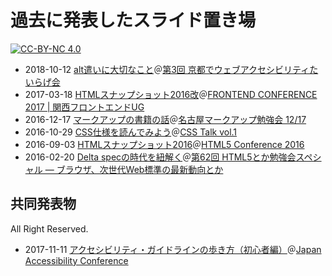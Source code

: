 過去に発表したスライド置き場
============================

<a href="https://creativecommons.org/licenses/by-nc/4.0/deed.ja">![CC-BY-NC 4.0](http://img.shields.io/badge/license-CC%20BY%20NC%204.0-yellow.svg)</a>

- 2018-10-12 <a href="https://github.com/momdo/talk/blob/master/webtalk_2018-10-12.pdf">alt遣いに大切なこと</a>＠<a href="https://connpass.com/event/102037/">第3回 京都でウェブアクセシビリティたいらげ会</a>
- 2017-03-18 <a href="https://github.com/momdo/talk/blob/master/webtalk_2017-03-18.pdf">HTMLスナップショット2016改</a>＠<a href="http://kfug.jp/frontconf2017/">FRONTEND CONFERENCE 2017 | 関西フロントエンドUG</a>
- 2016-12-17 <a href="https://github.com/momdo/talk/blob/master/webtalk_2016-12-17.pdf">マークアップの書籍の話</a>＠<a href="https://758markup.doorkeeper.jp/events/54593">名古屋マークアップ勉強会 12/17</a>
- 2016-10-29 <a href="https://github.com/momdo/talk/blob/master/webtalk_2016-10-29.pdf">CSS仕様を読んでみよう</a>＠<a href="https://taminc.doorkeeper.jp/events/52298">CSS Talk vol.1</a>
- 2016-09-03 <a href="https://github.com/momdo/talk/blob/master/webtalk_2016-09-03.pdf">HTMLスナップショット2016</a>＠<a href="http://events.html5j.org/conference/2016/9/">HTML5 Conference 2016</a> 
- 2016-02-20 <a href="https://github.com/momdo/talk/blob/master/webtalk_2016-02-20.pdf">Delta specの時代を紐解く</a>＠<a href="https://eventdots.jp/event/580343">第62回 HTML5とか勉強会スペシャル ― ブラウザ、次世代Web標準の最新動向とか</a> 

## 共同発表物

All Right Reserved.

- 2017-11-11 <a href="https://docs.google.com/presentation/d/1U74164uPJsHQU12OcAeZPVwfwCzAWJy6hSPZyCxG8kM/edit#slide=id.p">アクセシビリティ・ガイドラインの歩き方（初心者編）</a>＠<a href="https://japan-a11y-conf.com/">Japan Accessibility Conference</a>
